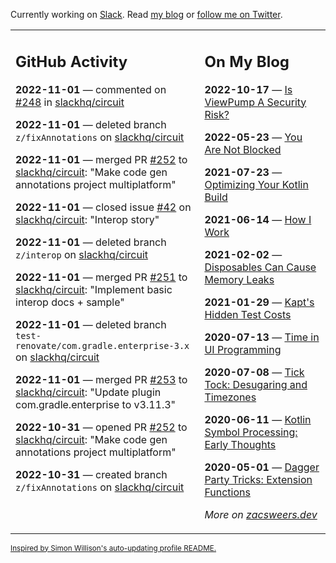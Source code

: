 Currently working on [Slack](https://slack.com/). Read [my blog](https://zacsweers.dev/) or [follow me on Twitter](https://twitter.com/ZacSweers).

<table><tr><td valign="top" width="60%">

## GitHub Activity
<!-- githubActivity starts -->
**2022-11-01** — commented on [#248](https://github.com/slackhq/circuit/pull/248#issuecomment-1298876954) in [slackhq/circuit](https://github.com/slackhq/circuit)

**2022-11-01** — deleted branch `z/fixAnnotations` on [slackhq/circuit](https://github.com/slackhq/circuit)

**2022-11-01** — merged PR [#252](https://github.com/slackhq/circuit/pull/252) to [slackhq/circuit](https://github.com/slackhq/circuit): "Make code gen annotations project multiplatform"

**2022-11-01** — closed issue [#42](https://github.com/slackhq/circuit/issues/42) on [slackhq/circuit](https://github.com/slackhq/circuit): "Interop story"

**2022-11-01** — deleted branch `z/interop` on [slackhq/circuit](https://github.com/slackhq/circuit)

**2022-11-01** — merged PR [#251](https://github.com/slackhq/circuit/pull/251) to [slackhq/circuit](https://github.com/slackhq/circuit): "Implement basic interop docs + sample"

**2022-11-01** — deleted branch `test-renovate/com.gradle.enterprise-3.x` on [slackhq/circuit](https://github.com/slackhq/circuit)

**2022-11-01** — merged PR [#253](https://github.com/slackhq/circuit/pull/253) to [slackhq/circuit](https://github.com/slackhq/circuit): "Update plugin com.gradle.enterprise to v3.11.3"

**2022-10-31** — opened PR [#252](https://github.com/slackhq/circuit/pull/252) to [slackhq/circuit](https://github.com/slackhq/circuit): "Make code gen annotations project multiplatform"

**2022-10-31** — created branch `z/fixAnnotations` on [slackhq/circuit](https://github.com/slackhq/circuit)
<!-- githubActivity ends -->
</td><td valign="top" width="40%">

## On My Blog
<!-- blog starts -->
**2022-10-17** — [Is ViewPump A Security Risk?](https://www.zacsweers.dev/is-viewpump-a-security-risk/)

**2022-05-23** — [You Are Not Blocked](https://www.zacsweers.dev/you-are-not-blocked/)

**2021-07-23** — [Optimizing Your Kotlin Build](https://www.zacsweers.dev/optimizing-your-kotlin-build/)

**2021-06-14** — [How I Work](https://www.zacsweers.dev/how-i-work/)

**2021-02-02** — [Disposables Can Cause Memory Leaks](https://www.zacsweers.dev/disposables-can-cause-memory-leaks/)

**2021-01-29** — [Kapt's Hidden Test Costs](https://www.zacsweers.dev/kapts-hidden-test-costs/)

**2020-07-13** — [Time in UI Programming](https://www.zacsweers.dev/time-in-ui/)

**2020-07-08** — [Tick Tock: Desugaring and Timezones](https://www.zacsweers.dev/ticktock-desugaring-timezones/)

**2020-06-11** — [Kotlin Symbol Processing: Early Thoughts](https://www.zacsweers.dev/kotlin-symbol-processor-early-thoughts/)

**2020-05-01** — [Dagger Party Tricks: Extension Functions](https://www.zacsweers.dev/dagger-party-tricks-extension-functions/)
<!-- blog ends -->
_More on [zacsweers.dev](https://zacsweers.dev/)_
</td></tr></table>

<sub><a href="https://simonwillison.net/2020/Jul/10/self-updating-profile-readme/">Inspired by Simon Willison's auto-updating profile README.</a></sub>